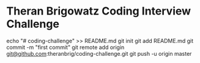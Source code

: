 # Theran Brigowatz Coding Interview Challenge

echo "# coding-challenge" >> README.md
git init
git add README.md
git commit -m "first commit"
git remote add origin git@github.com:theranbrig/coding-challenge.git
git push -u origin master

